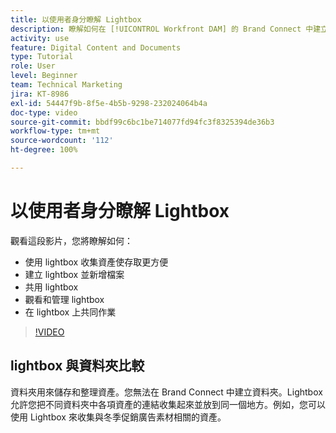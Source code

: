 ```yaml
---
title: 以使用者身分瞭解 Lightbox
description: 瞭解如何在 [!UICONTROL Workfront DAM] 的 Brand Connect 中建立、使用、管理、共用 Lightbox 及在 Lightbox 上共同作業。
activity: use
feature: Digital Content and Documents
type: Tutorial
role: User
level: Beginner
team: Technical Marketing
jira: KT-8986
exl-id: 54447f9b-8f5e-4b5b-9298-232024064b4a
doc-type: video
source-git-commit: bbdf99c6bc1be714077fd94fc3f8325394de36b3
workflow-type: tm+mt
source-wordcount: '112'
ht-degree: 100%

---
```


# 以使用者身分瞭解 Lightbox

觀看這段影片，您將瞭解如何：

* 使用 lightbox 收集資產使存取更方便
* 建立 lightbox 並新增檔案
* 共用 lightbox
* 觀看和管理 lightbox
* 在 lightbox 上共同作業

>[!VIDEO](https://video.tv.adobe.com/v/3454361/?quality=12&learn=on&enablevpops=1&captions=chi_hant)

## lightbox 與資料夾比較

資料夾用來儲存和整理資產。您無法在 Brand Connect 中建立資料夾。Lightbox 允許您把不同資料夾中各項資產的連結收集起來並放到同一個地方。例如，您可以使用 Lightbox 來收集與冬季促銷廣告素材相關的資產。
